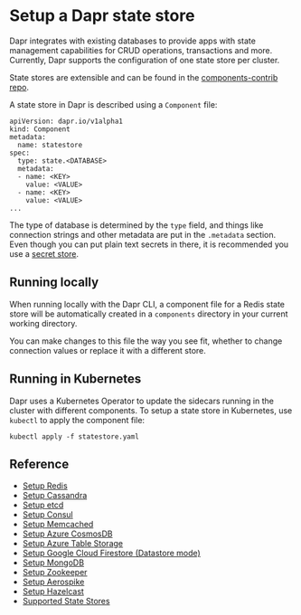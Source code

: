 # Setup a Dapr state store

Dapr integrates with existing databases to provide apps with state management capabilities for CRUD operations, transactions and more.
Currently, Dapr supports the configuration of one state store per cluster.

State stores are extensible and can be found in the [components-contrib repo](https://github.com/dapr/components-contrib).

A state store in Dapr is described using a `Component` file:

```
apiVersion: dapr.io/v1alpha1
kind: Component
metadata:
  name: statestore
spec:
  type: state.<DATABASE>
  metadata:
  - name: <KEY>
    value: <VALUE>
  - name: <KEY>
    value: <VALUE>
...
```

The type of database is determined by the `type` field, and things like connection strings and other metadata are put in the `.metadata` section.
Even though you can put plain text secrets in there, it is recommended you use a [secret store](../../concepts/components/secrets.md).

## Running locally

When running locally with the Dapr CLI, a component file for a Redis state store will be automatically created in a `components` directory in your current working directory.

You can make changes to this file the way you see fit, whether to change connection values or replace it with a different store.

## Running in Kubernetes

Dapr uses a Kubernetes Operator to update the sidecars running in the cluster with different components.
To setup a state store in Kubernetes, use `kubectl` to apply the component file:

```
kubectl apply -f statestore.yaml
```

## Reference

* [Setup Redis](./setup-redis.md)
* [Setup Cassandra](./setup-cassandra.md)
* [Setup etcd](./setup-etcd.md)
* [Setup Consul](./setup-consul.md)
* [Setup Memcached](./setup-memcached.md)
* [Setup Azure CosmosDB](./setup-azure-cosmosdb.md)
* [Setup Azure Table Storage](./setup-azure-tablestorage.md)
* [Setup Google Cloud Firestore (Datastore mode)](./setup-firestore.md)
* [Setup MongoDB](./setup-mongodb.md)
* [Setup Zookeeper](./setup-zookeeper.md)
* [Setup Aerospike](./setup-aerospike.md)
* [Setup Hazelcast](./setup-hazelcast.md)
* [Supported State Stores](./supported-state-stores.md)
